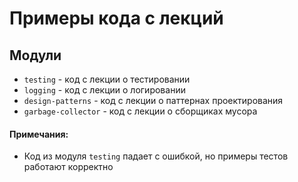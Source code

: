 # Примеры кода с лекций

## Модули
- `testing` - код с лекции о тестировании
- `logging` - код с лекции о логировании
- `design-patterns` - код с лекции о паттернах проектирования
- `garbage-collector` - код с лекции о сборщиках мусора 


#### Примечания:
- Код из модуля `testing` падает с ошибкой, но примеры тестов работают корректно 

